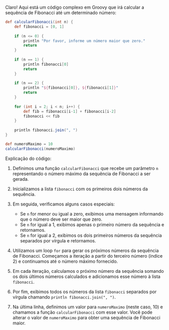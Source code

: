 Claro! Aqui está um código complexo em Groovy que irá calcular a sequência de Fibonacci até um determinado número:

```groovy
def calcularFibonacci(int n) {
    def fibonacci = [0, 1]
    
    if (n <= 0) {
        println "Por favor, informe um número maior que zero."
        return
    }
    
    if (n == 1) {
        println fibonacci[0]
        return
    }
    
    if (n == 2) {
        println "${fibonacci[0]}, ${fibonacci[1]}"
        return
    }
    
    for (int i = 2; i < n; i++) {
        def fib = fibonacci[i-1] + fibonacci[i-2]
        fibonacci << fib
    }
    
    println fibonacci.join(", ")
}

def numeroMaximo = 10
calcularFibonacci(numeroMaximo)
```

Explicação do código:

1. Definimos uma função `calcularFibonacci` que recebe um parâmetro `n` representando o número máximo da sequência de Fibonacci a ser gerada.

2. Inicializamos a lista `fibonacci` com os primeiros dois números da sequência.

3. Em seguida, verificamos alguns casos especiais:
   - Se `n` for menor ou igual a zero, exibimos uma mensagem informando que o número deve ser maior que zero.
   - Se `n` for igual a 1, exibimos apenas o primeiro número da sequência e retornamos.
   - Se `n` for igual a 2, exibimos os dois primeiros números da sequência separados por vírgula e retornamos.

4. Utilizamos um loop `for` para gerar os próximos números da sequência de Fibonacci. Começamos a iteração a partir do terceiro número (índice 2) e continuamos até o número máximo fornecido.

5. Em cada iteração, calculamos o próximo número da sequência somando os dois últimos números calculados e adicionamos esse número à lista `fibonacci`.

6. Por fim, exibimos todos os números da lista `fibonacci` separados por vírgula chamando `println fibonacci.join(", ")`.

7. Na última linha, definimos um valor para `numeroMaximo` (neste caso, 10) e chamamos a função `calcularFibonacci` com esse valor. Você pode alterar o valor de `numeroMaximo` para obter uma sequência de Fibonacci maior.